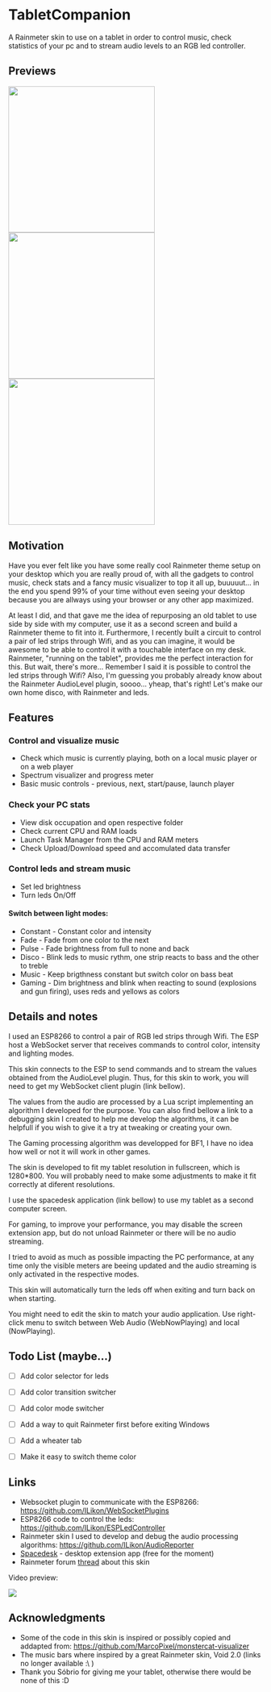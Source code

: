 # TabletCompanion
A Rainmeter skin to use on a tablet in order to control music, check statistics of your pc and to stream audio levels to an RGB led controller.

 ## Previews
 <img src="Previews/Preview1.png?raw=true" width="290"><img src="Previews/Preview2.png?raw=true" width="290"><img src="Previews/Preview3.png?raw=true" width="290">
 
## Motivation
Have you ever felt like you have some really cool Rainmeter theme setup on your desktop which you are really proud of, with all the gadgets to control music, check stats and a fancy music visualizer to top it all up, buuuuut... in the end you spend 99% of your time without even seeing your desktop because you are allways using your browser or any other app maximized.

At least I did, and that gave me the idea of repurposing an old tablet to use side by side with my computer, use it as a second screen and build a Rainmeter theme to fit into it.
Furthermore, I recently built a circuit to control a pair of led strips through Wifi, and as you can imagine, it would be awesome to be able to control it with a touchable interface on my desk. Rainmeter, "running on the tablet", provides me the perfect interaction for this. But wait, there's more...
Remember I said it is possible to control the led strips through Wifi? Also, I'm guessing you probably already know about the Rainmeter AudioLevel plugin, soooo... yheap, that's right! Let's make our own home disco, with Rainmeter and leds.

## Features

### Control and visualize music
 - Check which music is currently playing, both on a local music player or on a web player
 - Spectrum visualizer and progress meter
 - Basic music controls - previous, next, start/pause, launch player
 
### Check your PC stats
 - View disk occupation and open respective folder
 - Check current CPU and RAM loads
 - Launch Task Manager from the CPU and RAM meters
 - Check Upload/Download speed and accomulated data transfer

### Control leds and stream music
 - Set led brightness
 - Turn leds On/Off
#### Switch between light modes:
 - Constant - Constant color and intensity
 - Fade - Fade from one color to the next
 - Pulse - Fade brightness from full to none and back
 - Disco - Blink leds to music rythm, one strip reacts to bass and the other to treble
 - Music - Keep brigthness constant but switch color on bass beat
 - Gaming - Dim brightness and blink when reacting to sound (explosions and gun firing), uses reds and yellows as colors
 
## Details and notes

I used an ESP8266 to control a pair of RGB led strips through Wifi. The ESP host a WebSocket server that receives commands to control color, intensity and lighting modes.

This skin connects to the ESP to send commands and to stream the values obtained from the AudioLevel plugin. Thus, for this skin to work, you will need to get my WebSocket client plugin (link bellow). 

The values from the audio are processed by a Lua script implementing an algorithm I developed for the purpose. You can also find bellow a link to a debugging skin I created to help me develop the algorithms, it can be helpfull if you wish to give it a try at tweaking or creating your own.

The Gaming processing algorithm was developped for BF1, I have no idea how well or not it will work in other games.

The skin is developed to fit my tablet resolution in fullscreen, which is 1280*800. You will probably need to make some adjustments to make it fit correctly at diferent resolutions.

I use the spacedesk application (link bellow) to use my tablet as a second computer screen.

For gaming, to improve your performance, you may disable the screen extension app, but do not unload Rainmeter or there will be no audio streaming.

I tried to avoid as much as possible impacting the PC performance, at any time only the visible meters are beeing updated and the audio streaming is only activated in the respective modes.

This skin will automatically turn the leds off when exiting and turn back on when starting.

You might need to edit the skin to match your audio application. Use right-click menu to switch between Web Audio (WebNowPlaying) and local (NowPlaying).

## Todo List (maybe...)
 - [ ] Add color selector for leds
 - [ ] Add color transition switcher
 - [ ] Add color mode switcher
 - [ ] Add a way to quit Rainmeter first before exiting Windows
 - [ ] Add a wheater tab
 - [ ] Make it easy to switch theme color


## Links
 - Websocket plugin to communicate with the ESP8266: 
https://github.com/ILikon/WebSocketPlugins
 - ESP8266 code to control the leds:
https://github.com/ILikon/ESPLedController
 - Rainmeter skin I used to develop and debug the audio processing algorithms:
https://github.com/ILikon/AudioReporter
 - [Spacedesk](https://www.spacedesk.net/multi-monitor-app-desktop-extension-screen-virtual-display) - desktop extension app (free for the moment)
 - Rainmeter forum [thread](https://forum.rainmeter.net/viewtopic.php?f=27&t=29659) about this skin
 
 Video preview:

[![](https://img.youtube.com/vi/je1WfeeDfdk/0.jpg)](https://www.youtube.com/watch?v=je1WfeeDfdk)


## Acknowledgments
 - Some of the code in this skin is inspired or possibly copied and addapted from:
 https://github.com/MarcoPixel/monstercat-visualizer
 - The music bars where inspired by a great Rainmeter skin, Void 2.0 (links no longer available :\ )
 - Thank you Sóbrio for giving me your tablet, otherwise there would be none of this :D
 
